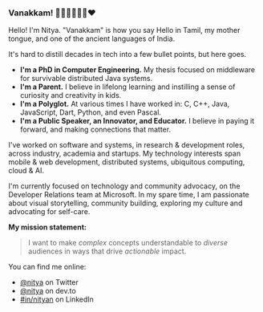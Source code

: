 ### Vanakkam! 👋🏽👩🏽‍💻🔥♥️

Hello! I'm Nitya. 
"Vanakkam" is how you say Hello in Tamil, my mother tongue, and one of the ancient languages of India.

It's hard to distill decades in tech into a few bullet points, but here goes.
 * **I'm a PhD in Computer Engineering.** My thesis focused on middleware for survivable distributed Java systems.
 * **I'm a Parent.** I believe in lifelong learning and instilling a sense of curiosity and creativity in kids.
 * **I'm a Polyglot.** At various times I have worked in: C, C++, Java, JavaScript, Dart, Python, and even Pascal.
 * **I'm a Public Speaker, an Innovator, and Educator.** I believe in paying it forward, and making connections that matter.

I've worked on software and systems, in research & development roles, across industry, academia and startups.
My technology interests span mobile & web development, distributed systems, ubiquitous computing, cloud & AI.

I'm currently focused on technology and community advocacy, on the Developer Relations team at Microsoft.
In my spare time, I am passionate about visual storytelling, community building, exploring my culture and advocating for self-care.

**My mission statement:** 
> I want to make _complex_ concepts understandable to _diverse_ audiences in ways that drive _actionable_ impact.

You can find me online:
 - [@nitya](https://www.twitter.com/nitya) on Twitter
 - [@nitya](https://dev.to/nitya) on dev.to
 - [#in/nityan](https://www.linkedin.com/in/nityan) on LinkedIn


<!--
**nitya/nitya** is a ✨ _special_ ✨ repository because its `README.md` (this file) appears on your GitHub profile.

Here are some ideas to get you started:

- 🔭 I’m currently working on ...
- 🌱 I’m currently learning ...
- 👯 I’m looking to collaborate on ...
- 🤔 I’m looking for help with ...
- 💬 Ask me about ...
- 📫 How to reach me: ...
- 😄 Pronouns: ...
- ⚡ Fun fact: ...
-->
